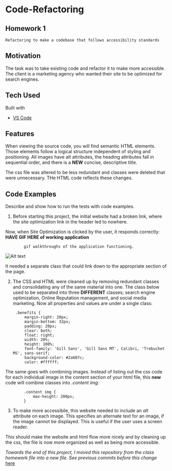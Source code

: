# Code-Refactoring

## Homework 1 
    Refactoring to make a codebase that follows accessibility standards

## Motivation
The task was to take existing code and refactor it to make more accessible. The client is a marketing agency who wanted their site to be optimized for search engines.

## Tech Used
Built with 
* [VS Code](https://code.visualstudio.com/)

## Features
When viewing the source code, you will find semantic HTML elements. Those elements follow a logical structure independent of styling and positioning. All images have alt attributes, the heading attributes fall in sequential order, and there is a **NEW** concise, descriptive title.

The css file was altered to be less redundant and classes were deleted that were unnecessary. THe HTML code reflects these changes.

## Code Examples
Describe and show how to run the tests with code examples.

1. Before starting this project, the initial website had a broken link, where the site optimization link in the header led to nowhere. 

Now, when Site Optimization is clicked by the user, it responds correctly:
    **HAVE GIF HERE of working application**

            gif walkthroughs of the application functioning.

![Alt text](/relative/path/to/img.jpg?raw=true "Optional Title")

It needed a separate class that could link down to the appropriate section of the page.


2. The CSS and HTML were cleaned up by removing redundant classes and consolidating any of the same material into one. 
    The class below used to be separated into three **DIFFERENT** classes; search engine optimization, Online Reputation management, and social media marketing. Now all properties and values are under a single class:


        .benefits {
            margin-right: 20px;
            margin-bottom: 32px;
            padding: 20px;
            clear: both;
            float: right;
            width: 20%;
            height: 100%;
            font-family: 'Gill Sans', 'Gill Sans MT', Calibri, 'Trebuchet MS', sans-serif;
            background-color: #2a607c;
            color: #ffffff;

The same goes with combining images. Instead of listing out the css code for each individual image in the content section of your html file, this **new** code will combine classes into *.content img*:
        
            .content img {
                max-height: 200px;
            }   


3. To make more accessibile, this website needed to include an *alt* attribute on each image. This specifies an alternate text for an image, if the image cannot be displayed. This is useful if the user uses a screen reader.



This should make the website and html flow more nicely and by cleaning up the css, the file is now more organized as well as being more accessible.


*Towards the end of this project, I moved this repository from the class homework file into a new file. See previous commits before this change*
[here](https://github.com/linneagear/Code-Refactoring/commits/master)